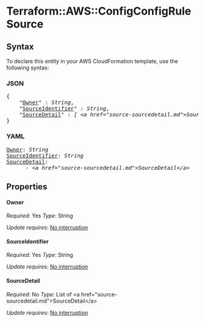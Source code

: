 # Terraform::AWS::ConfigConfigRule Source

## Syntax

To declare this entity in your AWS CloudFormation template, use the following syntax:

### JSON

<pre>
{
    "<a href="#owner" title="Owner">Owner</a>" : <i>String</i>,
    "<a href="#sourceidentifier" title="SourceIdentifier">SourceIdentifier</a>" : <i>String</i>,
    "<a href="#sourcedetail" title="SourceDetail">SourceDetail</a>" : <i>[ &lt;a href=&#34;source-sourcedetail.md&#34;&gt;SourceDetail&lt;/a&gt;, ... ]</i>
}
</pre>

### YAML

<pre>
<a href="#owner" title="Owner">Owner</a>: <i>String</i>
<a href="#sourceidentifier" title="SourceIdentifier">SourceIdentifier</a>: <i>String</i>
<a href="#sourcedetail" title="SourceDetail">SourceDetail</a>: <i>
      - &lt;a href=&#34;source-sourcedetail.md&#34;&gt;SourceDetail&lt;/a&gt;</i>
</pre>

## Properties

#### Owner

_Required_: Yes
_Type_: String

_Update requires_: [No interruption](https://docs.aws.amazon.com/AWSCloudFormation/latest/UserGuide/using-cfn-updating-stacks-update-behaviors.html#update-no-interrupt)

#### SourceIdentifier

_Required_: Yes
_Type_: String

_Update requires_: [No interruption](https://docs.aws.amazon.com/AWSCloudFormation/latest/UserGuide/using-cfn-updating-stacks-update-behaviors.html#update-no-interrupt)

#### SourceDetail

_Required_: No
_Type_: List of &lt;a href=&#34;source-sourcedetail.md&#34;&gt;SourceDetail&lt;/a&gt;

_Update requires_: [No interruption](https://docs.aws.amazon.com/AWSCloudFormation/latest/UserGuide/using-cfn-updating-stacks-update-behaviors.html#update-no-interrupt)

